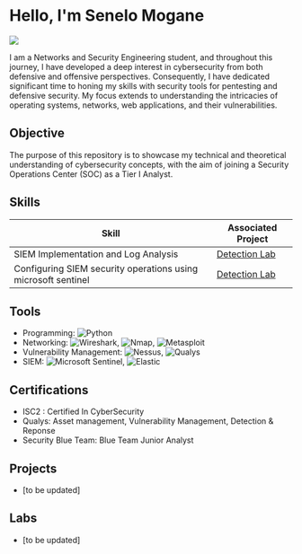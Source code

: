 # Hello, I'm Senelo Mogane
<a href="https://linkedin.com"><img src="https://img.shields.io/badge/-LinkedIn-0072b1?&style=for-the-badge&logo=linkedin&logoColor=white" /></a>


I am a Networks and Security Engineering student, and throughout this journey, I have developed a deep interest in cybersecurity from both defensive and offensive perspectives. Consequently, I have dedicated significant time to honing my skills with security tools for pentesting and defensive security. My focus extends to understanding the intricacies of operating systems, networks, web applications, and their vulnerabilities.

## Objective

The purpose of this repository is to showcase my technical and theoretical understanding of cybersecurity concepts, with the aim of joining a Security Operations Center (SOC) as a Tier I Analyst.

## Skills

| Skill                                         | Associated Project         |
|-----------------------------------------------|----------------------------|
| SIEM Implementation and Log Analysis          | <a href="https://google.com">Detection Lab</a>|
| Configuring SIEM security operations using microsoft sentinel | <a href="https://google.com">Detection Lab</a>|

## Tools
- Programming: ![Python](https://img.shields.io/badge/-Python-3776AB?style=flat&logo=Python&logoColor=white)
- Networking: ![Wireshark](https://img.shields.io/badge/-Wireshark-1679A7?style=flat&logo=Wireshark&logoColor=white), ![Nmap](https://img.shields.io/badge/-Nmap-4682B4?style=flat&logo=nmap&logoColor=white), ![Metasploit](https://img.shields.io/badge/-Metasploit-0576B5?style=flat&logo=Metasploit&logoColor=white)
- Vulnerability Management: ![Nessus](https://img.shields.io/badge/-Nessus-00CFA1?style=flat&logo=Nessus&logoColor=white), ![Qualys](https://img.shields.io/badge/-Qualys-DC3E15?style=flat&logo=Qualys&logoColor=white)
- SIEM: ![Microsoft Sentinel](https://img.shields.io/badge/-Microsoft_Sentinel-0078D4?style=flat&logo=Microsoft&logoColor=white), ![Elastic](https://img.shields.io/badge/-Elastic-005571?style=flat&logo=Elastic&logoColor=white)


## Certifications
- ISC2 : Certified In CyberSecurity
- Qualys: Asset management, Vulnerability Management, Detection & Reponse
- Security Blue Team: Blue Team Junior Analyst

## Projects
- [to be updated]
## Labs
- [to be updated]
